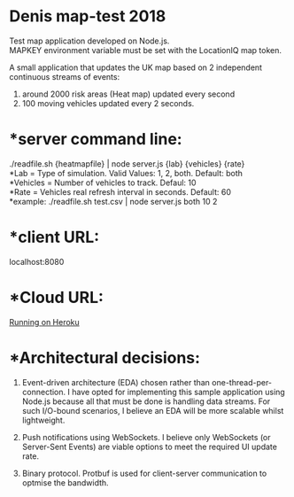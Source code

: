 # Denis map-test 2018
Test map application developed on Node.js.
<br>MAPKEY environment variable must be set with the LocationIQ map token.

A small application that updates the UK map based on 2 independent continuous streams of events: 
1) around 2000 risk areas (Heat map) updated every second 
2) 100 moving vehicles updated every 2 seconds.

*server command line:
=====================
./readfile.sh {heatmapfile} | node server.js {lab} {vehicles} {rate} 
<br>*Lab = Type of simulation. Valid Values: 1, 2, both. Default: both
<br>*Vehicles = Number of vehicles to track. Defaul: 10
<br>*Rate = Vehicles real refresh interval in seconds. Default: 60
<br>*example: ./readfile.sh test.csv | node server.js both 10 2

*client URL:
============
localhost:8080

*Cloud URL:
===========

<a href="https://secure-atoll-96979.herokuapp.com/" target="_blank">Running on Heroku</a>

*Architectural decisions:
=========================
1) Event-driven architecture (EDA) chosen rather than one-thread-per-connection. I have opted for implementing this sample application using Node.js because all that must be done is handling data streams. For such I/O-bound scenarios, I believe an EDA will be more scalable whilst lightweight.

2) Push notifications using WebSockets. I believe only WebSockets (or Server-Sent Events) are viable options to meet the required UI update rate.

3) Binary protocol. Protbuf is used for client-server communication to optmise the bandwidth.